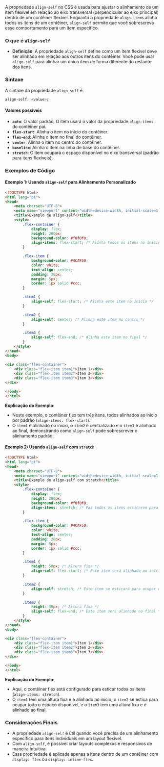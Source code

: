 A propriedade `align-self` no CSS é usada para ajustar o alinhamento de um item flexível em relação ao eixo transversal (perpendicular ao eixo principal) dentro de um contêiner flexível. Enquanto a propriedade `align-items` alinha todos os itens de um contêiner, `align-self` permite que você sobrescreva esse comportamento para um item específico.

### O que é `align-self`

- **Definição**: A propriedade `align-self` define como um item flexível deve ser alinhado em relação aos outros itens do contêiner. Você pode usar `align-self` para alinhar um único item de forma diferente do restante dos itens.

### Sintaxe

A sintaxe da propriedade `align-self` é:

```css
align-self: <value>;
```

#### Valores possíveis

- **`auto`**: O valor padrão. O item usará o valor da propriedade `align-items` do contêiner pai.
- **`flex-start`**: Alinha o item no início do contêiner.
- **`flex-end`**: Alinha o item no final do contêiner.
- **`center`**: Alinha o item no centro do contêiner.
- **`baseline`**: Alinha o item na linha de base do contêiner.
- **`stretch`**: O item ocupará o espaço disponível no eixo transversal (padrão para itens flexíveis).

### Exemplos de Código

#### Exemplo 1: Usando `align-self` para Alinhamento Personalizado

```html
<!DOCTYPE html>
<html lang="pt">
<head>
    <meta charset="UTF-8">
    <meta name="viewport" content="width=device-width, initial-scale=1.0">
    <title>Exemplo de align-self</title>
    <style>
        .flex-container {
            display: flex;
            height: 200px;
            background-color: #f0f0f0;
            align-items: flex-start; /* Alinha todos os itens no início */
        }

        .flex-item {
            background-color: #4CAF50;
            color: white;
            text-align: center;
            padding: 20px;
            margin: 5px;
            border: 1px solid #ccc;
        }

        .item1 {
            align-self: flex-start; /* Alinha este item no início */
        }

        .item2 {
            align-self: center; /* Alinha este item no centro */
        }

        .item3 {
            align-self: flex-end; /* Alinha este item no final */
        }
    </style>
</head>
<body>

<div class="flex-container">
    <div class="flex-item item1">Item 1</div>
    <div class="flex-item item2">Item 2</div>
    <div class="flex-item item3">Item 3</div>
</div>

</body>
</html>
```

**Explicação do Exemplo:**
- Neste exemplo, o contêiner flex tem três itens, todos alinhados ao início por padrão (`align-items: flex-start`).
- O `item1` é alinhado no início, o `item2` é centralizado e o `item3` é alinhado ao final, demonstrando como `align-self` pode sobrescrever o alinhamento padrão.

#### Exemplo 2: Usando `align-self` com `stretch`

```html
<!DOCTYPE html>
<html lang="pt">
<head>
    <meta charset="UTF-8">
    <meta name="viewport" content="width=device-width, initial-scale=1.0">
    <title>Exemplo de align-self com stretch</title>
    <style>
        .flex-container {
            display: flex;
            height: 200px;
            background-color: #f0f0f0;
            align-items: stretch; /* Faz todos os itens esticarem para ocupar o espaço disponível */
        }

        .flex-item {
            background-color: #4CAF50;
            color: white;
            text-align: center;
            padding: 20px;
            margin: 5px;
            border: 1px solid #ccc;
        }

        .item1 {
            height: 50px; /* Altura fixa */
            align-self: flex-start; /* Este item será alinhado no início */
        }

        .item2 {
            align-self: stretch; /* Este item se esticará para ocupar o espaço disponível */
        }

        .item3 {
            height: 30px; /* Altura fixa */
            align-self: flex-end; /* Este item será alinhado no final */
        }
    </style>
</head>
<body>

<div class="flex-container">
    <div class="flex-item item1">Item 1</div>
    <div class="flex-item item2">Item 2</div>
    <div class="flex-item item3">Item 3</div>
</div>

</body>
</html>
```

**Explicação do Exemplo:**
- Aqui, o contêiner flex está configurado para esticar todos os itens (`align-items: stretch`).
- O `item1` tem uma altura fixa e é alinhado ao início, o `item2` se estica para ocupar todo o espaço disponível, e o `item3` tem uma altura fixa e é alinhado ao final.

### Considerações Finais

- A propriedade `align-self` é útil quando você precisa de um alinhamento específico para itens individuais em um layout flexível.
- Com `align-self`, é possível criar layouts complexos e responsivos de maneira intuitiva.
- Essa propriedade é aplicada apenas a itens dentro de um contêiner com `display: flex` ou `display: inline-flex`.